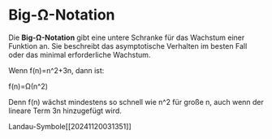 # Big-Ω-Notation
Die **Big-Ω-Notation** gibt eine untere Schranke für das Wachstum einer Funktion an. Sie beschreibt das asymptotische Verhalten im besten Fall oder das minimal erforderliche Wachstum.


Wenn f(n)=n^2+3n, dann ist:

f(n)=Ω(n^2)

Denn f(n) wächst mindestens so schnell wie n^2 für große n, auch wenn der lineare Term 3n hinzugefügt wird.


Landau-Symbole[[20241120031351]]